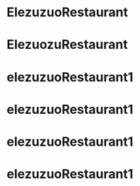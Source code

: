 # ElezuzuoRestaurant
# ElezuozuRestaurant
# elezuzuoRestaurant1
# elezuzuoRestaurant1
# elezuzuoRestaurant1
# elezuzuoRestaurant1
